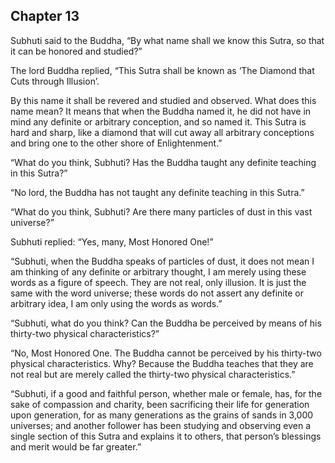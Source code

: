 ## Chapter 13
Subhuti said to the Buddha, “By what name shall we know this Sutra, so that it can be honored and studied?”

The lord Buddha replied, “This Sutra shall be known as
‘The Diamond that Cuts through Illusion’.

By this name it shall be revered and studied and observed. What does this name mean? It means that when the Buddha named it, he did not have in mind any definite or arbitrary conception, and so named it. This Sutra is hard and sharp, like a diamond that will cut away all arbitrary conceptions and bring one to the other shore of Enlightenment.”

“What do you think, Subhuti? Has the Buddha taught any definite teaching in this Sutra?”

“No lord, the Buddha has not taught any definite teaching in this Sutra.”

“What do you think, Subhuti? Are there many particles of dust in this vast universe?”

Subhuti replied: “Yes, many, Most Honored One!”

“Subhuti, when the Buddha speaks of particles of dust, it does not mean I am thinking of any definite or arbitrary thought, I am merely using these words as a figure of speech. They are not real, only illusion. It is just the same with the word universe; these words do not assert any definite or arbitrary idea, I am only using the words as words.”

“Subhuti, what do you think? Can the Buddha be perceived by means of his thirty-two physical characteristics?”

“No, Most Honored One. The Buddha cannot be perceived by his thirty-two physical characteristics. Why? Because the Buddha teaches that they are not real but are merely called the thirty-two physical characteristics.”

“Subhuti, if a good and faithful person, whether male or female, has, for the sake of compassion and charity, been sacrificing their life for generation upon generation, for as many generations as the grains of sands in 3,000 universes; and another follower has been studying and observing even a single section of this Sutra and explains it to others, that person’s blessings and merit would be far greater.”